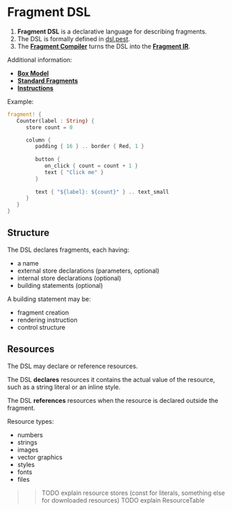 # Fragment DSL

1. **Fragment DSL** is a declarative language for describing fragments.
2. The DSL is formally defined in [dsl.pest](dsl.pest).
3. The [**Fragment Compiler**](../20_compile/compiler.md) turns the DSL into the [**Fragment IR**](../20_compile/fir.md).

Additional information:

- [**Box Model**](box_model.md)
- [**Standard Fragments**](standard_fragments.md)
- [**Instructions**](instructions.md)

Example:

```rust
fragment! {
   Counter(label : String) {
      store count = 0

      column {
         padding { 16 } .. border { Red, 1 }
         
         button {
            on_click { count = count + 1 }
            text { "Click me" }
         }
   
         text { "${label}: ${count}" } .. text_small
      }
   }
}
```

## Structure

The DSL declares fragments, each having:

- a name
- external store declarations (parameters, optional)
- internal store declarations (optional)
- building statements (optional)

A building statement may be:

- fragment creation
- rendering instruction
- control structure

## Resources

The DSL may declare or reference resources.

The DSL **declares** resources it contains the actual value of the resource, such as a string
literal or an inline style.

The DSL **references** resources when the resource is declared outside the fragment.

Resource types:

- numbers
- strings
- images
- vector graphics
- styles
- fonts
- files

>> TODO explain resource stores (const for literals, something else for downloaded resources)
>> TODO explain ResourceTable